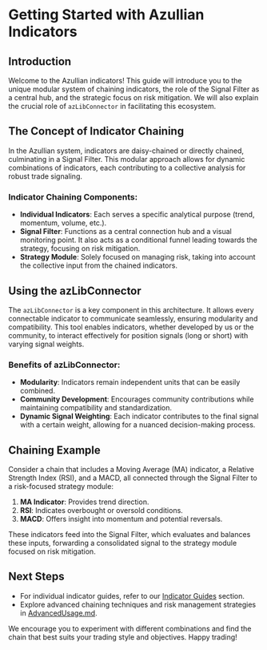 # Getting Started with Azullian Indicators

## Introduction

Welcome to the Azullian indicators! This guide will introduce you to the unique modular system of chaining indicators, the role of the Signal Filter as a central hub, and the strategic focus on risk mitigation. We will also explain the crucial role of `azLibConnector` in facilitating this ecosystem.

## The Concept of Indicator Chaining

In the Azullian system, indicators are daisy-chained or directly chained, culminating in a Signal Filter. This modular approach allows for dynamic combinations of indicators, each contributing to a collective analysis for robust trade signaling.

### Indicator Chaining Components:

- **Individual Indicators**: Each serves a specific analytical purpose (trend, momentum, volume, etc.).
- **Signal Filter**: Functions as a central connection hub and a visual monitoring point. It also acts as a conditional funnel leading towards the strategy, focusing on risk mitigation.
- **Strategy Module**: Solely focused on managing risk, taking into account the collective input from the chained indicators.

## Using the azLibConnector

The `azLibConnector` is a key component in this architecture. It allows every connectable indicator to communicate seamlessly, ensuring modularity and compatibility. This tool enables indicators, whether developed by us or the community, to interact effectively for position signals (long or short) with varying signal weights.

### Benefits of azLibConnector:

- **Modularity**: Indicators remain independent units that can be easily combined.
- **Community Development**: Encourages community contributions while maintaining compatibility and standardization.
- **Dynamic Signal Weighting**: Each indicator contributes to the final signal with a certain weight, allowing for a nuanced decision-making process.

## Chaining Example

Consider a chain that includes a Moving Average (MA) indicator, a Relative Strength Index (RSI), and a MACD, all connected through the Signal Filter to a risk-focused strategy module:

1. **MA Indicator**: Provides trend direction.
2. **RSI**: Indicates overbought or oversold conditions.
3. **MACD**: Offers insight into momentum and potential reversals.

These indicators feed into the Signal Filter, which evaluates and balances these inputs, forwarding a consolidated signal to the strategy module focused on risk mitigation.

## Next Steps

- For individual indicator guides, refer to our [Indicator Guides](/docs/IndicatorGuides) section.
- Explore advanced chaining techniques and risk management strategies in [AdvancedUsage.md](/docs/AdvancedUsage.md).

We encourage you to experiment with different combinations and find the chain that best suits your trading style and objectives. Happy trading!

